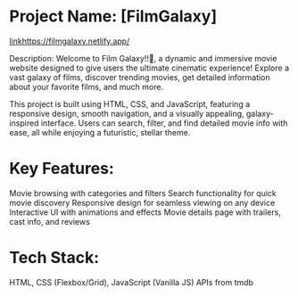 
<h1>Project Name: [FilmGalaxy]</h1>

<linkhttps://filmgalaxy.netlify.app/>

Description: Welcome to Film Galaxy!!🚀, a dynamic and immersive movie website designed to give users the ultimate cinematic experience! Explore a vast galaxy of films, discover trending movies, get detailed information about your favorite films, and much more.

This project is built using HTML, CSS, and JavaScript, featuring a responsive design, smooth navigation, and a visually appealing, galaxy-inspired interface. Users can search, filter, and find detailed movie info with ease, all while enjoying a futuristic, stellar theme.

<h1>Key Features:</h1>

Movie browsing with categories and filters
Search functionality for quick movie discovery
Responsive design for seamless viewing on any device
Interactive UI with animations and effects
Movie details page with trailers, cast info, and reviews

<h1>Tech Stack:</h1>

HTML, CSS (Flexbox/Grid), JavaScript (Vanilla JS)
APIs from tmdb
